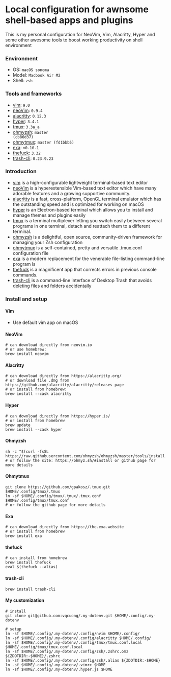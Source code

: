 # Local configuration for awnsome shell-based apps and plugins

This is my personal configuration for NeoVim, Vim, Alacritty, Hyper and some other awesome tools to boost working productivity on shell environment

### Environment

- OS: <code>macOS sonoma</code>
- Model: <code>Macbook Air M2</code>
- Shell: <code>zsh</code>

### Tools and frameworks

- [vim](https://www.vim.org/): <code>9.0</code>
- [neoVim](https://neovim.io/): <code>0.9.4</code>
- [alacritty](https://alacritty.org/): <code>0.12.3</code>
- [hyper](https://hyper.is/): <code>3.4.1</code>
- [tmux](https://github.com/tmux/tmux): <code>3.3a_a</code>
- [ohmyzsh](https://ohmyz.sh/): <code>master (cb86d37)</code>
- [ohmytmux](https://github.com/gpakosz/.tmux): <code>master (fd1bbb5)</code>
- [exa](https://the.exa.website/): <code>v0.10.1</code>
- [thefuck](https://github.com/nvbn/thefuck): <code>3.32</code>
- [trash-cli](https://github.com/andreafrancia/trash-cli): <code>0.23.9.23</code>

### Introduction
- [vim](https://www.vim.org/) is a high-configurable lightweight terminal-based text editor
- [neoVim](https://neovim.io/) is a hyperextensible Vim-based text editor which have many adorable features and a growing supportive community.
- [alacritty](https://alacritty.org/) is a fast, cross-platform, OpenGL terminal emulator which has the outstanding speed and is optimized for working on macOS
- [hyper](https://hyper.is/) is an Electron-based terminal which allows you to install and manage themes and plugins easily
- [tmux](https://github.com/tmux/tmux) is a terminal multiplexer letting you switch easily between several programs in one terminal, detach and reattach them to a different terminal.
- [ohmyzsh](https://ohmyz.sh/) is a delightful, open source, community-driven framework for managing your Zsh configuration
- [ohmytmux](https://github.com/gpakosz/.tmux) is a self-contained, pretty and versatile .tmux.conf configuration file
- [exa](https://the.exa.website/) is a modern replacement for the venerable file-listing command-line program ls
- [thefuck](https://github.com/nvbn/thefuck) is a magnificent app that corrects errors in previous console commands. 
- [trash-cli](https://github.com/andreafrancia/trash-cli) is a command-line interface of Desktop Trash that avoids deleting files and folders accidentally

### Install and setup

#### Vim

- Use default vim app on macOS

#### NeoVim

```
# can download directly from neovim.io
# or use homebrew:
brew install neovim
```

#### Alacritty

```
# can download directly from https://alacritty.org/
# or download file .dmg from https://github.com/alacritty/alacritty/releases page
# or install from homebrew:
brew install --cask alacritty
```

#### Hyper

```
# can download directly from https://hyper.is/
# or install from homebrew
brew update
brew install --cask hyper
```

#### Ohmyzsh

```
sh -c "$(curl -fsSL https://raw.githubusercontent.com/ohmyzsh/ohmyzsh/master/tools/install.sh)"
# or follow the site: https://ohmyz.sh/#install or github page for more details
```

#### Ohmytmux

```
git clone https://github.com/gpakosz/.tmux.git $HOME/.config/tmux/.tmux
ln -sf $HOME/.config/tmux/.tmux/.tmux.conf $HOME/.config/tmux/tmux.conf 
# or follow the github page for more details
```

#### Exa

```
# can download directly from https://the.exa.website
# or install from homebrew
brew install exa
```

#### thefuck

```
# can install from homebrew
brew install thefuck
eval $(thefuck --alias)
```

#### trash-cli
```
brew install trash-cli
```

#### My customization

```
# install
git clone git@github.com:vqcuong/.my-dotenv.git $HOME/.config/.my-dotenv

# setup
ln -sf $HOME/.config/.my-dotenv/.config/nvim $HOME/.config/
ln -sf $HOME/.config/.my-dotenv/.config/alacritty $HOME/.config/
ln -sf $HOME/.config/.my-dotenv/.config/tmux/tmux.conf.local $HOME/.config/tmux/tmux.conf.local
ln -sf $HOME/.config/.my-dotenv/.config/zsh/.zshrc.omz ${ZDOTDIR:-$HOME}/.zshrc
ln -sf $HOME/.config/.my-dotenv/.config/zsh/.alias ${ZDOTDIR:-$HOME} 
ln -sf $HOME/.config/.my-dotenv/.vimrc $HOME
ln -sf $HOME/.config/.my-dotenv/.hyper.js $HOME
```
